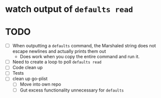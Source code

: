 # watch output of `defaults read`

# TODO
- [ ] When outputting a `defaults` command, the Marshaled string does not escape newlines and actually prints them out
    - Does work when you copy the entire command and run it.
- [ ] Need to create a loop to poll `defaults read`
- [ ] Code clean up
- [ ] Tests
- [ ] clean up go-plist
  - [ ] Move into own repo
  - [ ] Gut excess functionality unnecessary for `defaults`
